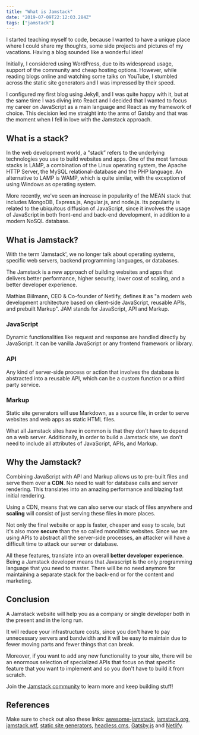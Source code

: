 ```yaml
---
title: "What is Jamstack"
date: "2019-07-09T22:12:03.284Z"
tags: ["jamstack"]
---
```


I started teaching myself to code, because I wanted to have a unique place where I could share my thoughts, some side projects and pictures of my vacations. Having a blog sounded like a wonderful idea!

Initially, I considered using WordPress, due to its widespread usage, support of the community and cheap hosting options.
However, while reading blogs online and watching some talks on YouTube, I stumbled across the static site generators and I was impressed by their speed.

I configured my first blog using Jekyll, and I was quite happy with it, but at the same time I was diving into React and I decided that I wanted to focus my career on JavaScript as a main language and React as my framework of choice.
This decision led me straight into the arms of Gatsby and that was the moment when I fell in love with the Jamstack approach.

## What is a stack?

In the web development world, a "stack” refers to the underlying technologies you use to build websites and apps.
One of the most famous stacks is LAMP, a combination of the Linux operating system, the Apache HTTP Server, the MySQL relational-database and the PHP language.
An alternative to LAMP is WAMP, which is quite similar, with the exception of using Windows as operating system.

More recently, we've seen an increase in popularity of the MEAN stack that includes MongoDB, Express.js, Angular.js, and node.js. Its popularity is related to the ubiquitous diffusion of JavaScript, since it involves the usage of JavaScript in both front-end and back-end development, in addition to a modern NoSQL database.

## What is Jamstack?

With the term 'Jamstack', we no longer talk about operating systems, specific web servers, backend programming languages, or databases.

The Jamstack is a new approach of building websites and apps that delivers better performance, higher security, lower cost of scaling, and a better developer experience.

Mathias Biilmann, CEO & Co-founder of Netlify, defines it as "a modern web development architecture based on client-side JavaScript, reusable APIs, and prebuilt Markup". JAM stands for JavaScript, API and Markup.

### JavaScript

Dynamic functionalities like request and response are handled directly by JavaScript. It can be vanilla JavaScript or any frontend framework or library.

### API

Any kind of server-side process or action that involves the database is abstracted into a reusable API, which can be a custom function or a third party service.

### Markup

Static site generators will use Markdown, as a source file, in order to serve websites and web apps as static HTML files.

What all Jamstack sites have in common is that they don't have to depend on a web server. Additionally, in order to build a Jamstack site, we don't need to include all attributes of JavaScript, APIs, and Markup.

## Why the Jamstack?

Combining JavaScript with API and Markup allows us to pre-built files and serve them over a **CDN**. No need to wait for database calls and server rendering. This translates into an amazing performance and blazing fast initial rendering.

Using a CDN, means that we can also serve our stack of files anywhere and **scaling** will consist of just serving these files in more places.

Not only the final website or app is faster, cheaper and easy to scale, but it's also more **secure** than the so called monolithic websites. Since we are using APIs to abstract all the server-side processes, an attacker will have a difficult time to attack our server or database.

All these features, translate into an overall **better developer experience**. Being a Jamstack developer means that Javascript is the only programming language that you need to master. There will be no need anymore for maintaining a separate stack for the back-end or for the content and marketing.

## Conclusion

A Jamstack website will help you as a company or single developer both in the present and in the long run.

It will reduce your infrastructure costs, since you don't have to pay unnecessary servers and bandwidth and it will be easy to maintain due to fewer moving parts and fewer things that can break.

Moreover, if you want to add any new functionality to your site, there will be an enormous selection of specialized APIs that focus on that specific feature that you want to implement and so you don't have to build it from scratch.

Join the [Jamstack community](https://jamstack.org/community) to learn more and keep building stuff!

## References

Make sure to check out also these links: [awesome-jamstack](https://github.com/automata/awesome-jamstack), [jamstack.org](https://jamstack.org), [jamstack.wtf](https://jamstack.wtf), [static site generators](https://www.staticgen.com), [headless cms](https://headlesscms.org), [Gatsby.js](https://www.gatsbyjs.org) and [Netlify](https://www.netlify.com).
